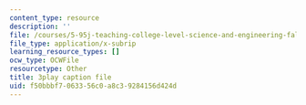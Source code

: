 ```yaml
---
content_type: resource
description: ''
file: /courses/5-95j-teaching-college-level-science-and-engineering-fall-2015/f50bbbf7063356c0a8c39284156d424d_L-Sv1oL43ew.vtt
file_type: application/x-subrip
learning_resource_types: []
ocw_type: OCWFile
resourcetype: Other
title: 3play caption file
uid: f50bbbf7-0633-56c0-a8c3-9284156d424d
---
```


